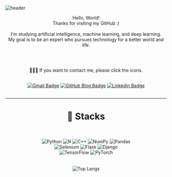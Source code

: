![header](https://capsule-render.vercel.app/api?type=waving&color=0:e3f400,100:00ff00&height=125&section=header&text=Jiyun's%20Workspace&fontSize=50&fontAlign=50&fontColor=FFFFFF)

<div align = "center">

Hello, World!
<br>
Thanks for visiting my GitHub :)
<br>
<br>
I'm studying artificial intelligence, machine learning, and deep learning.<br>
My goal is to be an expert who pursues technology for a better world and life.<br>

<br>
<br>
  
💁🏻‍♀️ If you want to contact me, please click the icons.<br><br>

[![Gmail Badge](https://img.shields.io/badge/-Gmail-d14836?style=flat-square&logo=Gmail&logoColor=white&link=mailto:bbarry.official@gmail.com)](mailto:bbarry.official@gmail.com)
[![GitHub Blog Badge](https://img.shields.io/badge/-Blog-black?style=flat-square&link=https://bbarry-lee.github.io/about/)](https://bbarry-lee.github.io)
[![Linkedin Badge](https://img.shields.io/badge/-LinkedIn-blue?style=flat-square&logo=Linkedin&logoColor=white&link=https://www.linkedin.com/in/jiyun-lee-b4136424b/)](https://www.linkedin.com/in/jiyun-lee-b4136424b/)
<br><br>

---

</div>
<div align = "center">

# 🫧 Stacks
<br><br>![Python](https://img.shields.io/badge/-Python-14354C?style=flat-square&logo=Python)
<img alt="R" src ="https://img.shields.io/badge/R-276DC3.svg?&style=flat-square&logo=R&logoColor=white"/>
<img alt="C++" src="https://img.shields.io/badge/c++-00599C?style=flat-square&logo=c%2B%2B&logoColor=white"/>
![NumPy](https://img.shields.io/badge/Numpy-%23013243.svg?style=flat-square&logo=numpy&logoColor=white)
![Pandas](https://img.shields.io/badge/Pandas-%23150458.svg?style=flat-square&logo=pandas&logoColor=white)
<br>
![Selenium](https://img.shields.io/badge/-Selenium-%43B02A?style=flat-square&logo=selenium&logoColor=white)
![Flask](https://img.shields.io/badge/-Flask-%23000?style=flat-square&logo=flask)
<img alt="Django" src ="https://img.shields.io/badge/Django-092E20.svg?&style=flat-square&logo=Django&logoColor=white"/>
<br>
![TensorFlow](https://img.shields.io/badge/TensorFlow-%23FF6F00.svg?style=flat-square&logo=TensorFlow&logoColor=white)
![PyTorch](https://img.shields.io/badge/PyTorch-%23EE4C2C.svg?style=flat-square&logo=PyTorch&logoColor=white) <br/>
<br><br>
![Top Langs](https://github-readme-stats.vercel.app/api/top-langs/?username=BBARRY-Lee&layout=compact&theme=dark)
<br><br>


</div>



